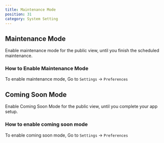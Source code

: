 ```yaml
---
title: Maintenance Mode
position: 31
category: System Setting
---
```


## Maintenance Mode
Enable maintenance mode for the public view, until you finish the scheduled maintenance. 

### How to Enable Maintenance Mode
To enable maintenance mode, Go to `Settings` -> `Preferences`


## Coming Soon Mode

Enable Coming Soon Mode for the public view, until you complete your app setup. 

### How to enable coming soon mode
To enable coming soon mode, Go to `Settings` -> `Preferences`
